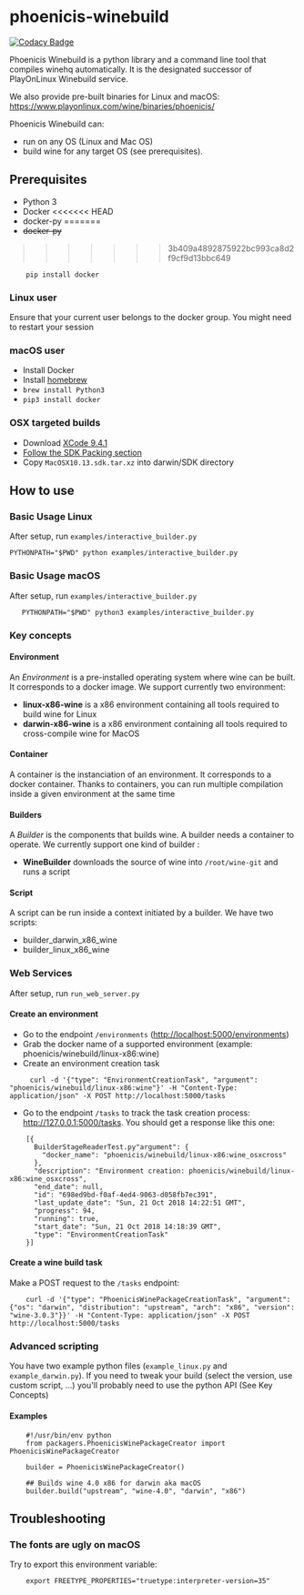 # phoenicis-winebuild

[![Codacy Badge](https://api.codacy.com/project/badge/Grade/5a2ba048397a4c3dac18682b6045b9c6)](https://app.codacy.com/app/PhoenicisOrg/phoenicis-winebuild?utm_source=github.com&utm_medium=referral&utm_content=PhoenicisOrg/phoenicis-winebuild&utm_campaign=Badge_Grade_Dashboard)

Phoenicis Winebuild is a python library and a command line tool that compiles winehq automatically. It is the designated successor of PlayOnLinux Winebuild service.

We also provide pre-built binaries for Linux and macOS: https://www.playonlinux.com/wine/binaries/phoenicis/

Phoenicis Winebuild can:

-   run on any OS (Linux and Mac OS)
-   build wine for any target OS (see prerequisites).

## Prerequisites

-   Python 3
-   Docker
<<<<<<< HEAD
-   docker-py
=======
-   ~~docker-py~~
>>>>>>> 3b409a4892875922bc993ca8d2f9cf9d13bbc649

```
    pip install docker
```
### Linux user

Ensure that your current user belongs to the docker group. You might need to restart your session

### macOS user
-   Install Docker
-   Install [homebrew](https://brew.sh/)
-   `brew install Python3`
-   `pip3 install docker`

### OSX targeted builds

- Download [XCode 9.4.1](https://download.developer.apple.com/Developer_Tools/Xcode_9.4.1/Xcode_9.4.1.xip)
- [Follow the SDK Packing section](https://github.com/tpoechtrager/osxcross#packaging-the-sdk-on-macos-xcode)
- Copy `MacOSX10.13.sdk.tar.xz` into darwin/SDK directory  

## How to use

### Basic Usage Linux

After setup, run `examples/interactive_builder.py`
```   
PYTHONPATH="$PWD" python examples/interactive_builder.py  
```  
### Basic Usage macOS
After setup, run `examples/interactive_builder.py`
```
   PYTHONPATH="$PWD" python3 examples/interactive_builder.py  
```
### Key concepts

#### Environment

An _Environment_ is a pre-installed operating system where wine can be built. It corresponds to a docker image. We support currently two environment:

-   **linux-x86-wine** is a x86 environment containing all tools required to build wine for Linux
-   **darwin-x86-wine** is a x86 environment containing all tools required to cross-compile wine for MacOS

#### Container

A container is the instanciation of an environment. It corresponds to a docker container. Thanks to containers, you can run multiple compilation inside a given environment at the same time

#### Builders

A _Builder_ is the components that builds wine. A builder needs a container to operate. We currently support one kind of builder :

-   **WineBuilder** downloads the source of wine into `/root/wine-git` and runs a script

#### Script

A script can be run inside a context initiated by a builder. We have two scripts:

-   builder_darwin_x86_wine
-   builder_linux_x86_wine

### Web Services

After setup, run `run_web_server.py`

#### Create an environment

-   Go to the endpoint `/environments` (<http://localhost:5000/environments>)
-   Grab the docker name of a supported environment (example: phoenicis/winebuild/linux-x86:wine)
-   Create an environment creation task

```
     curl -d '{"type": "EnvironmentCreationTask", "argument": "phoenicis/winebuild/linux-x86:wine"}' -H "Content-Type: application/json" -X POST http://localhost:5000/tasks
```
-   Go to the endpoint `/tasks` to track the task creation process: <http://127.0.0.1:5000/tasks>. You should get a response like this one:

```
    [{
      BuilderStageReaderTest.py"argument": {
        "docker_name": "phoenicis/winebuild/linux-x86:wine_osxcross"
      },
      "description": "Environment creation: phoenicis/winebuild/linux-x86:wine_osxcross",
      "end_date": null,
      "id": "698ed9bd-f0af-4ed4-9063-d058fb7ec391",
      "last_update_date": "Sun, 21 Oct 2018 14:22:51 GMT",
      "progress": 94,
      "running": true,
      "start_date": "Sun, 21 Oct 2018 14:18:39 GMT",
      "type": "EnvironmentCreationTask"
    }]
```
#### Create a wine build task

Make a POST request to the `/tasks` endpoint:
```
    curl -d '{"type": "PhoenicisWinePackageCreationTask", "argument": {"os": "darwin", "distribution": "upstream", "arch": "x86", "version": "wine-3.0.3"}}' -H "Content-Type: application/json" -X POST http://localhost:5000/tasks
```
### Advanced scripting

You have two example python files (`example_linux.py` and `example_darwin.py`). If you need to tweak your build (select the version, use custom script, ...) you'll probably need to use the python API (See Key Concepts)

#### Examples
```
    #!/usr/bin/env python
    from packagers.PhoenicisWinePackageCreator import PhoenicisWinePackageCreator

    builder = PhoenicisWinePackageCreator()
    
    ## Builds wine 4.0 x86 for darwin aka macOS
    builder.build("upstream", "wine-4.0", "darwin", "x86")
```
## Troubleshooting

### The fonts are ugly on macOS

Try to export this environment variable:
```
    export FREETYPE_PROPERTIES="truetype:interpreter-version=35"
```
